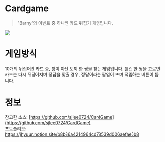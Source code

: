 # Cardgame
> "Barny"의 이벤트 중 하나인 카드 뒤집기 게임입니다.


![](https://i.imgur.com/rDYrnSS.png)

# 게임방식
10개의 뒤집어진 카드 중, 꽝이 아닌 토끼 한 쌍을 찾는 게임입니다.
틀린 한 쌍을 고르면 카드는 다시 뒤집어지며 정답을 맞출 경우, 정답이라는 팝업이 뜨며 적립하는 버튼이 뜹니다.


# 정보
참고한 소스:
[https://github.com/sjlee0724/CardGame](https://github.com/sjlee0724/CardGame)  
포트폴리오: https://jhyuun.notion.site/b8b36a4214964cd78539d006aefae5b8
